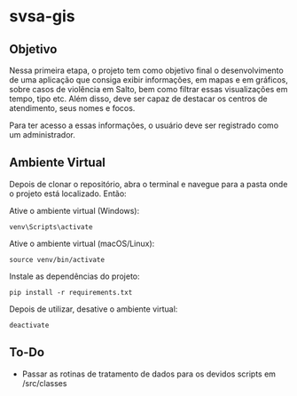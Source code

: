 # svsa-gis

## Objetivo
Nessa primeira etapa, o projeto tem como objetivo final o desenvolvimento de uma aplicação que consiga exibir informações, em mapas e em gráficos, sobre casos de violência em Salto, bem como filtrar essas visualizações em tempo, tipo etc. Além disso, deve ser capaz de destacar os centros de atendimento, seus nomes e focos.

Para ter acesso a essas informações, o usuário deve ser registrado como um administrador.

## Ambiente Virtual

Depois de clonar o repositório, abra o terminal e navegue para a pasta onde o projeto está localizado. Então:


Ative o ambiente virtual (Windows):
```
venv\Scripts\activate
```

Ative o ambiente virtual (macOS/Linux):
```
source venv/bin/activate
```

Instale as dependências do projeto:
```
pip install -r requirements.txt
```

Depois de utilizar, desative o ambiente virtual:
```
deactivate
```


## To-Do

- Passar as rotinas de tratamento de dados para os devidos scripts em /src/classes
